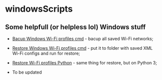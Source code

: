 # windowsScripts
## Some helpfull (or helpless lol) Windows stuff
* [Bacup Windows Wi-Fi profiles cmd](https://github.com/dittohead/windowsScripts/blob/master/bacupWiFiProfiles.cmd) - bacup all saved Wi-Fi networks;
* [Restore Windows Wi-Fi profiles cmd](https://github.com/dittohead/windowsScripts/blob/master/restoreWiFiProfiles.cmd) - put it to folder with saved XML Wi-Fi configs and run for restore;
* [Restore Wi-Fi profiles Python](https://github.com/dittohead/windowsScripts/blob/master/restoreWiFiProfiles.py) - same thing for restore, but on Python 3;

* To be updated

